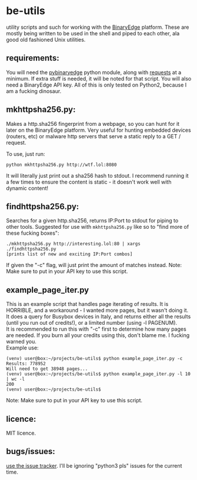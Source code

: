 # be-utils
utility scripts and such for working with the [BinaryEdge](https://binaryedge.io) platform. These are mostly being written to be used in the shell and piped to each other, ala good old fashioned Unix utilities. 

## requirements:
You will need the [pybinaryedge](https://github.com/Te-k/pybinaryedge) python module, along with [requests](https://github.com/kennethreitz/requests) at a minimum. If extra stuff is needed, it will be noted for that script. You will also need a BinaryEdge API key. All of this is only tested on Python2, because I am a fucking dinosaur. 

## mkhttpsha256.py:
Makes a http.sha256 fingerprint from a webpage, so you can hunt for it later on the BinaryEdge platform. Very useful for hunting embedded devices (routers, etc) or malware http servers that serve a static reply to a GET / request.

To use, just run:
```
python mkhttpsha256.py http://wtf.lol:8080
```
It will literally just print out a sha256 hash to stdout. I recommend running it a few times to ensure the content is static - it doesn't work well with dynamic content!

## findhttpsha256.py:
Searches for a given http.sha256, returns IP:Port to stdout for piping to other tools. Suggested for use with `mkhttpsha256.py` like so to "find more of these fucking boxes":
```
./mkhttpsha256.py http://interesting.lol:80 | xargs ./findhttpsha256.py
[prints list of new and exciting IP:Port combos]
```  
If given the "-c" flag, will just print the amount of matches instead.
Note: Make sure to put in your API key to use this script. 

## example_page_iter.py
This is an example script that handles page iterating of results. It is HORRIBLE, and a workaround - I wanted more pages, but it wasn't doing it.  
It does a query for Busybox devices in Italy, and returns either all the results (until you run out of credits!), or a limited number (using -l PAGENUM).   
It is recommended to run this with "-c" first to determine how many pages are needed. If you burn all your credits using this, don't blame me. I fucking warned you.   
Example use:
```
(venv) user@box:~/projects/be-utils$ python example_page_iter.py -c
Results: 778952
Will need to get 38948 pages...
(venv) user@box:~/projects/be-utils$ python example_page_iter.py -l 10 | wc -l
200
(venv) user@box:~/projects/be-utils$ 
```
Note: Make sure to put in your API key to use this script.

## licence:
MIT licence.

## bugs/issues:
[use the issue tracker](https://github.com/0x27/be-utils/issues). I'll be ignoring "python3 pls" issues for the current time.

## 
